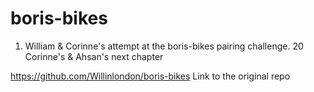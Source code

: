 # boris-bikes

1) William & Corinne's attempt at the boris-bikes pairing challenge.
20 Corinne's & Ahsan's next chapter

https://github.com/Willinlondon/boris-bikes
Link to the original repo
